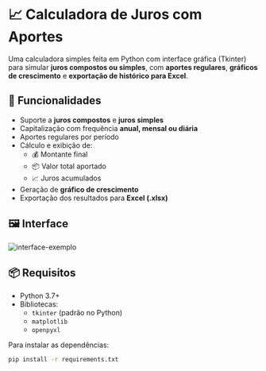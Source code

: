 # 📈 Calculadora de Juros com Aportes

Uma calculadora simples feita em Python com interface gráfica (Tkinter) para simular **juros compostos ou simples**, com **aportes regulares**, **gráficos de crescimento** e **exportação de histórico para Excel**.

## 🚀 Funcionalidades

- Suporte a **juros compostos** e **juros simples**
- Capitalização com frequência **anual, mensal ou diária**
- Aportes regulares por período
- Cálculo e exibição de:
  - 💰 Montante final
  - 📦 Valor total aportado
  - 📈 Juros acumulados
- Geração de **gráfico de crescimento**
- Exportação dos resultados para **Excel (.xlsx)**

## 🖼️ Interface

![interface-exemplo](exemplo_interface.png) <!-- (adicione uma imagem da interface, opcional) -->

## 📦 Requisitos

- Python 3.7+
- Bibliotecas:
  - `tkinter` (padrão no Python)
  - `matplotlib`
  - `openpyxl`

Para instalar as dependências:

```bash
pip install -r requirements.txt